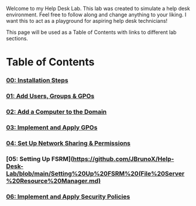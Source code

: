 Welcome to my Help Desk Lab. This lab was created to simulate a help desk environment. Feel free to follow along and change anything to your liking.
I want this to act as a playground for aspiring help desk technicians!

This page will be used as a Table of Contents with links to different lab sections.

# Table of Contents

### [00: Installation Steps](https://github.com/JBrunoX/Help-Desk-Lab/blob/main/Installation.md)
### [01: Add Users, Groups & GPOs](https://github.com/JBrunoX/Help-Desk-Lab/blob/main/Add%20Users%2C%20Groups%20%26%20GPOs.md)
### [02: Add a Computer to the Domain](https://github.com/JBrunoX/Help-Desk-Lab/blob/main/Add%20Computers%20to%20the%20Domain.md)
### [03: Implement and Apply GPOs](https://github.com/JBrunoX/Help-Desk-Lab/blob/main/Implement%20and%20Apply%20GPOs.md)
### [04: Set Up Network Sharing & Permissions](https://github.com/JBrunoX/Help-Desk-Lab/blob/main/Set%20Up%20Network%20Sharing%20%26%20Permissions.md)

### [05: Setting Up FSRM](https://github.com/JBrunoX/Help-Desk-Lab/blob/main/Setting%20Up%20FSRM%20(File%20Server%20Resource%20Manager.md)

### [06: Implement and Apply Security Policies](https://github.com/JBrunoX/Help-Desk-Lab/blob/main/Implement%20and%20Apply%20Security%20Policies.md)
